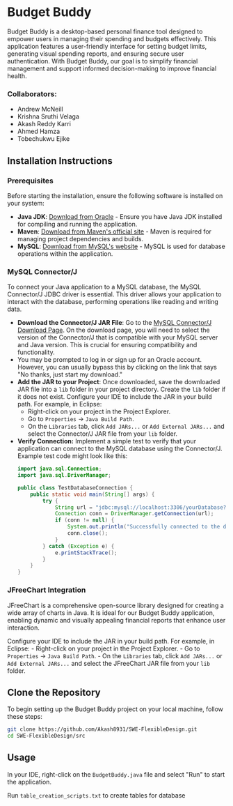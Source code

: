# Budget Buddy
Budget Buddy is a desktop-based personal finance tool designed to empower users in managing their spending and budgets effectively. This application features a user-friendly interface for setting budget limits, generating visual spending reports, and ensuring secure user authentication. With Budget Buddy, our goal is to simplify financial management and support informed decision-making to improve financial health.

### Collaborators:
- Andrew McNeill
- Krishna Sruthi Velaga
- Akash Reddy Karri
- Ahmed Hamza
- Tobechukwu Ejike

## Installation Instructions

### Prerequisites
Before starting the installation, ensure the following software is installed on your system:
- **Java JDK**: [Download from Oracle](https://www.oracle.com/java/technologies/javase-jdk11-downloads.html) - Ensure you have Java JDK installed for compiling and running the application.
- **Maven**: [Download from Maven's official site](https://maven.apache.org/download.cgi) - Maven is required for managing project dependencies and builds.
- **MySQL**: [Download from MySQL's website](https://dev.mysql.com/downloads/mysql/) - MySQL is used for database operations within the application.

### MySQL Connector/J
To connect your Java application to a MySQL database, the MySQL Connector/J JDBC driver is essential. This driver allows your application to interact with the database, performing operations like reading and writing data.

- **Download the Connector/J JAR File**: Go to the [MySQL Connector/J Download Page](https://dev.mysql.com/downloads/connector/j/). On the download page, you will need to select the version of the Connector/J that is compatible with your MySQL server and Java version. This is crucial for ensuring compatibility and functionality.
- You may be prompted to log in or sign up for an Oracle account. However, you can usually bypass this by clicking on the link that says "No thanks, just start my download."
- **Add the JAR to your Project**: Once downloaded, save the downloaded JAR file into a `lib` folder in your project directory. Create the `lib` folder if it does not exist.
Configure your IDE to include the JAR in your build path. For example, in Eclipse:
     - Right-click on your project in the Project Explorer.
     - Go to `Properties` -> `Java Build Path`.
     - On the `Libraries` tab, click `Add JARs...` or `Add External JARs...` and select the Connector/J JAR file from your `lib` folder.
- **Verify Connection:** Implement a simple test to verify that your application can connect to the MySQL database using the Connector/J. Example test code might look like this:
   ```java
   import java.sql.Connection;
   import java.sql.DriverManager;

   public class TestDatabaseConnection {
       public static void main(String[] args) {
           try {
               String url = "jdbc:mysql://localhost:3306/yourDatabase?user=yourUsername&password=yourPassword";
               Connection conn = DriverManager.getConnection(url);
               if (conn != null) {
                   System.out.println("Successfully connected to the database.");
                   conn.close();
               }
           } catch (Exception e) {
               e.printStackTrace();
           }
       }
   }
### JFreeChart Integration
JFreeChart is a comprehensive open-source library designed for creating a wide array of charts in Java. It is ideal for our Budget Buddy application, enabling dynamic and visually appealing financial reports that enhance user interaction.

Configure your IDE to include the JAR in your build path. For example, in Eclipse:
     - Right-click on your project in the Project Explorer.
     - Go to `Properties` -> `Java Build Path`.
     - On the `Libraries` tab, click `Add JARs...` or `Add External JARs...` and select the JFreeChart JAR file from your `lib` folder.


## Clone the Repository
To begin setting up the Budget Buddy project on your local machine, follow these steps:
```bash
git clone https://github.com/Akash8931/SWE-FlexibleDesign.git
cd SWE-FlexibleDesign/src
```
## Usage
In your IDE, right-click on the `BudgetBuddy.java` file and select "Run" to start the application.

Run `table_creation_scripts.txt` to create tables for database
